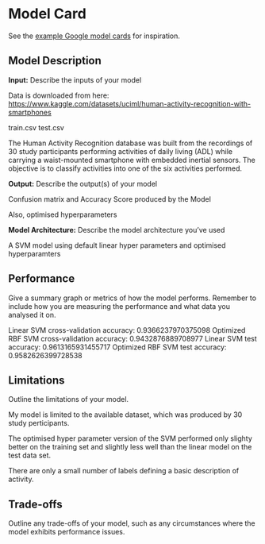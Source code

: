 # Model Card

See the [example Google model cards](https://modelcards.withgoogle.com/model-reports) for inspiration. 

## Model Description

**Input:** Describe the inputs of your model 

Data is downloaded from here: https://www.kaggle.com/datasets/uciml/human-activity-recognition-with-smartphones

train.csv
test.csv

The Human Activity Recognition database was built from the recordings of 30 study participants performing activities of daily living (ADL) while carrying a waist-mounted smartphone with embedded inertial sensors. The objective is to classify activities into one of the six activities performed.

**Output:** Describe the output(s) of your model

Confusion matrix and Accuracy Score produced by the Model

Also, optimised hyperparameters

**Model Architecture:** Describe the model architecture you’ve used

A SVM model using default linear hyper parameters and optimised hyperparamters


## Performance

Give a summary graph or metrics of how the model performs. Remember to include how you are measuring the performance and what data you analysed it on. 

Linear SVM cross-validation accuracy: 0.9366237970375098
Optimized RBF SVM cross-validation accuracy: 0.9432876889708977
Linear SVM test accuracy: 0.9613165931455717
Optimized RBF SVM test accuracy: 0.9582626399728538


## Limitations

Outline the limitations of your model.

My model is limited to the available dataset, which was produced by 30 study perticipants.

The optimised hyper parameter version of the SVM performed only slighty better on the training set and slightly less well than the linear model on the test data set.

There are only a small number of labels defining a basic description of activity.

## Trade-offs

Outline any trade-offs of your model, such as any circumstances where the model exhibits performance issues. 
